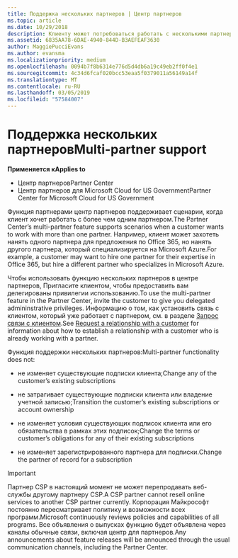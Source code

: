 ```yaml
---
title: Поддержка нескольких партнеров | Центр партнеров
ms.topic: article
ms.date: 10/29/2018
description: Клиенту может потребоваться работать с несколькими партнерами в рамках программы поставщиков облачных решений, специализирующимися на разных услугах.
ms.assetid: 6835AA78-6DAE-4940-844D-B3AEFEAF3630
author: MaggiePucciEvans
ms.author: evansma
ms.localizationpriority: medium
ms.openlocfilehash: 0094b7f8b6314e776d5d4db6a19c49eb2ff0f4e1
ms.sourcegitcommit: 4c34d6fcaf020bcc53eaa5f0379011a56149a14f
ms.translationtype: MT
ms.contentlocale: ru-RU
ms.lasthandoff: 03/05/2019
ms.locfileid: "57584007"
---
```

# <a name="multi-partner-support"></a><span data-ttu-id="51153-103">Поддержка нескольких партнеров</span><span class="sxs-lookup"><span data-stu-id="51153-103">Multi-partner support</span></span>

<span data-ttu-id="51153-104">**Применяется к**</span><span class="sxs-lookup"><span data-stu-id="51153-104">**Applies to**</span></span>

-  <span data-ttu-id="51153-105">Центр партнеров</span><span class="sxs-lookup"><span data-stu-id="51153-105">Partner Center</span></span>
-  <span data-ttu-id="51153-106">Центр партнеров для Microsoft Cloud for US Government</span><span class="sxs-lookup"><span data-stu-id="51153-106">Partner Center for Microsoft Cloud for US Government</span></span>


<span data-ttu-id="51153-107">Функция партнерами центр партнеров поддерживает сценарии, когда клиент хочет работать с более чем одним партнером.</span><span class="sxs-lookup"><span data-stu-id="51153-107">The Partner Center’s multi-partner feature supports scenarios when a customer wants to work with more than one partner.</span></span> <span data-ttu-id="51153-108">Например, клиент может захотеть нанять одного партнера для предложения по Office 365, но нанять другого партнера, который специализируется на Microsoft Azure.</span><span class="sxs-lookup"><span data-stu-id="51153-108">For example, a customer may want to hire one partner for their expertise in Office 365, but hire a different partner who specializes in Microsoft Azure.</span></span>

<span data-ttu-id="51153-109">Чтобы использовать функцию нескольких партнеров в центре партнеров, Пригласите клиентом, чтобы предоставить вам делегированы привилегии использованию.</span><span class="sxs-lookup"><span data-stu-id="51153-109">To use the multi-partner feature in the Partner Center, invite the customer to give you delegated admininstrative privileges.</span></span> <span data-ttu-id="51153-110">Информацию о том, как установить связь с клиентом, который уже работает с партнером, см. в разделе [Запрос связи с клиентом](request-a-relationship-with-a-customer.md).</span><span class="sxs-lookup"><span data-stu-id="51153-110">See [Request a relationship with a customer](request-a-relationship-with-a-customer.md) for information about how to establish a relationship with a customer who is already working with a partner.</span></span>

<span data-ttu-id="51153-111">Функция поддержки нескольких партнеров:</span><span class="sxs-lookup"><span data-stu-id="51153-111">Multi-partner functionality does not:</span></span>

-   <span data-ttu-id="51153-112">не изменяет существующие подписки клиента;</span><span class="sxs-lookup"><span data-stu-id="51153-112">Change any of the customer’s existing subscriptions</span></span>

-   <span data-ttu-id="51153-113">не затрагивает существующие подписки клиента или владение учетной записью;</span><span class="sxs-lookup"><span data-stu-id="51153-113">Transition the customer’s existing subscriptions or account ownership</span></span>

-   <span data-ttu-id="51153-114">не изменяет условия существующих подписок клиента или его обязательства в рамках этих подписок;</span><span class="sxs-lookup"><span data-stu-id="51153-114">Change the terms or customer’s obligations for any of their existing subscriptions</span></span>

-   <span data-ttu-id="51153-115">не изменяет зарегистрированного партнера для подписки.</span><span class="sxs-lookup"><span data-stu-id="51153-115">Change the partner of record for a subscription</span></span>

> [!IMPORTANT]  
> <span data-ttu-id="51153-116">Партнер CSP в настоящий момент не может перепродавать веб-службы другому партнеру CSP.</span><span class="sxs-lookup"><span data-stu-id="51153-116">A CSP partner cannot resell online services to another CSP partner currently.</span></span> <span data-ttu-id="51153-117">Корпорация Майкрософт постоянно пересматривает политику и возможности всех программ.</span><span class="sxs-lookup"><span data-stu-id="51153-117">Microsoft continuously reviews policies and capabilities of all programs.</span></span> <span data-ttu-id="51153-118">Все объявления о выпусках функцию будет объявлена через каналы обычные связи, включая центр для партнеров.</span><span class="sxs-lookup"><span data-stu-id="51153-118">Any announcements about feature releases will be announced through the usual communication channels, including the Partner Center.</span></span>  

 






